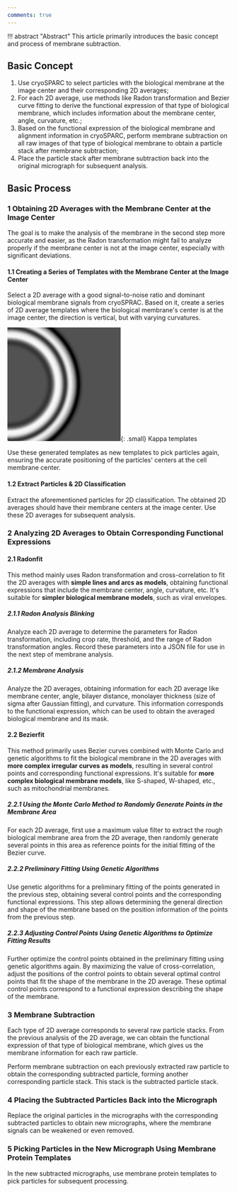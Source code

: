 ```yaml
---
comments: true
---
```


!!! abstract "Abstract"
    This article primarily introduces the basic concept and process of membrane subtraction.

## Basic Concept

1. Use cryoSPARC to select particles with the biological membrane at the image center and their corresponding 2D averages;
2. For each 2D average, use methods like Radon transformation and Bezier curve fitting to derive the functional expression of that type of biological membrane, which includes information about the membrane center, angle, curvature, etc.;
3. Based on the functional expression of the biological membrane and alignment information in cryoSPARC, perform membrane subtraction on all raw images of that type of biological membrane to obtain a particle stack after membrane subtraction;
4. Place the particle stack after membrane subtraction back into the original micrograph for subsequent analysis.

## Basic Process

### 1 Obtaining 2D Averages with the Membrane Center at the Image Center
The goal is to make the analysis of the membrane in the second step more accurate and easier, as the Radon transformation might fail to analyze properly if the membrane center is not at the image center, especially with significant deviations.

#### 1.1 Creating a Series of Templates with the Membrane Center at the Image Center

Select a 2D average with a good signal-to-noise ratio and dominant biological membrane signals from cryoSPRAC. Based on it, create a series of 2D average templates where the biological membrane's center is at the image center, the direction is vertical, but with varying curvatures.

![Kappa templates](../assets/images/kappa-templates-image.gif){: .small}
<span class="caption">Kappa templates</span>

Use these generated templates as new templates to pick particles again, ensuring the accurate positioning of the particles' centers at the cell membrane center.

#### 1.2 Extract Particles & 2D Classification

Extract the aforementioned particles for 2D classification. The obtained 2D averages should have their membrane centers at the image center. Use these 2D averages for subsequent analysis.

### 2 Analyzing 2D Averages to Obtain Corresponding Functional Expressions

#### 2.1 Radonfit

This method mainly uses Radon transformation and cross-correlation to fit the 2D averages with **simple lines and arcs as models**, obtaining functional expressions that include the membrane center, angle, curvature, etc. It's suitable for **simpler biological membrane models**, such as viral envelopes.

##### 2.1.1 Radon Analysis Blinking

Analyze each 2D average to determine the parameters for Radon transformation, including crop rate, threshold, and the range of Radon transformation angles. Record these parameters into a JSON file for use in the next step of membrane analysis.

##### 2.1.2 Membrane Analysis
Analyze the 2D averages, obtaining information for each 2D average like membrane center, angle, bilayer distance, monolayer thickness (size of sigma after Gaussian fitting), and curvature. This information corresponds to the functional expression, which can be used to obtain the averaged biological membrane and its mask.

#### 2.2 Bezierfit

This method primarily uses Bezier curves combined with Monte Carlo and genetic algorithms to fit the biological membrane in the 2D averages with **more complex irregular curves as models**, resulting in several control points and corresponding functional expressions. It's suitable for **more complex biological membrane models**, like S-shaped, W-shaped, etc., such as mitochondrial membranes.

##### 2.2.1 Using the Monte Carlo Method to Randomly Generate Points in the Membrane Area

For each 2D average, first use a maximum value filter to extract the rough biological membrane area from the 2D average, then randomly generate several points in this area as reference points for the initial fitting of the Bezier curve.

##### 2.2.2 Preliminary Fitting Using Genetic Algorithms

Use genetic algorithms for a preliminary fitting of the points generated in the previous step, obtaining several control points and the corresponding functional expressions. This step allows determining the general direction and shape of the membrane based on the position information of the points from the previous step.

##### 2.2.3 Adjusting Control Points Using Genetic Algorithms to Optimize Fitting Results

Further optimize the control points obtained in the preliminary fitting using genetic algorithms again. By maximizing the value of cross-correlation, adjust the positions of the control points to obtain several optimal control points that fit the shape of the membrane in the 2D average. These optimal control points correspond to a functional expression describing the shape of the membrane.

### 3 Membrane Subtraction

Each type of 2D average corresponds to several raw particle stacks. From the previous analysis of the 2D average, we can obtain the functional expression of that type of biological membrane, which gives us the membrane information for each raw particle.

Perform membrane subtraction on each previously extracted raw particle to obtain the corresponding subtracted particle, forming another corresponding particle stack. This stack is the subtracted particle stack.

### 4 Placing the Subtracted Particles Back into the Micrograph

Replace the original particles in the micrographs with the corresponding subtracted particles to obtain new micrographs, where the membrane signals can be weakened or even removed.

### 5 Picking Particles in the New Micrograph Using Membrane Protein Templates

In the new subtracted micrographs, use membrane protein templates to pick particles for subsequent processing.